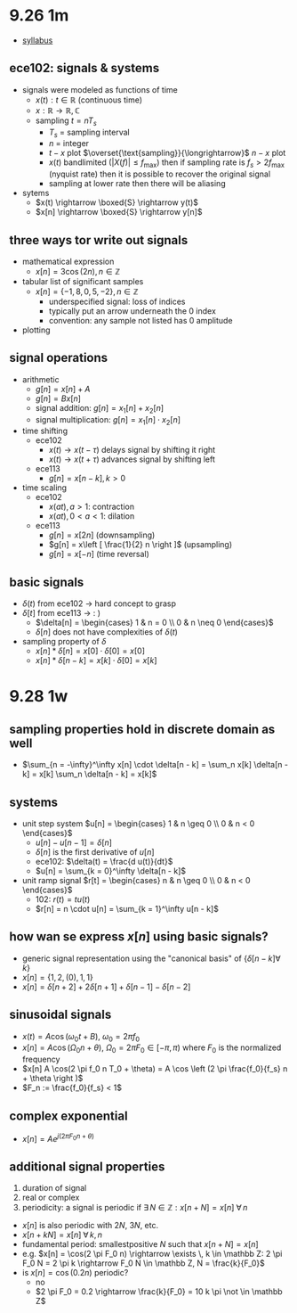 # 9.26 1m
- [syllabus](tiny.cc/ucla113)

## ece102: signals & systems
- signals were modeled as functions of time
  - $x(t): t \in \mathbb R$ (continuous time)
  - $x: \mathbb R \to \mathbb R, \mathbb C$
  - sampling $t = n T_s$
    - $T_s$ = sampling interval
    - $n$ = integer
    - $t-x$ plot $\overset{\text{sampling}}{\longrightarrow}$ $n-x$ plot
    - $x(t)$ bandlimited ($|X(f)| \leq f_\text{max}$) then if sampling rate is $f_s > 2 f_\text{max}$ (nyquist rate) then it is possible to recover the original signal
    - sampling at lower rate then there will be aliasing
- sytems
  - $x(t) \rightarrow \boxed{S} \rightarrow y(t)$
  - $x[n] \rightarrow \boxed{S} \rightarrow y[n]$

## three ways tor write out signals
- mathematical expression
  - $x[n] = 3 \cos(2 n), n \in \mathbb Z$
- tabular list of significant samples
  - $x[n] = \left \{ -1, 8, 0, 5, -2 \right \}, n \in \mathbb Z$
    - underspecified signal: loss of indices
    - typically put an arrow underneath the 0 index
    - convention: any sample not listed has 0 amplitude
- plotting

## signal operations
- arithmetic
  - $g[n] = x[n] + A$
  - $g[n] = B x[n]$
  - signal addition: $g[n] = x_1[n] + x_2[n]$
  - signal multiplication: $g[n] = x_1[n] \cdot x_2[n]$
- time shifting
  - ece102
    - $x(t) \rightarrow x(t - \tau)$ delays signal by shifting it right
    - $x(t) \rightarrow x(t + \tau)$ advances signal by shifting left
  - ece113
    - $g[n] = x[n - k], k > 0$
- time scaling
  - ece102
    - $x(a t), a > 1$: contraction
    - $x(a t), 0 < a < 1$: dilation
  - ece113
    - $g[n] = x[2 n]$ (downsampling)
    - $g[n] = x\left [ \frac{1}{2} n \right ]$ (upsampling)
    - $g[n] = x[-n]$ (time reversal)

## basic signals
- $\delta(t)$ from ece102 $\rightarrow$ hard concept to grasp
- $\delta[t]$ from ece113 $\rightarrow$ : )
  - $\delta[n] = \begin{cases}
    1 & n = 0 \\ 
    0 & n \neq 0
  \end{cases}$
  - $\delta[n]$ does not have complexities of $\delta(t)$
- sampling property of $\delta$
  - $x[n] * \delta[n] = x[0] \cdot \delta[0] = x[0]$
  - $x[n] * \delta[n - k] = x[k] \cdot \delta[0] = x[k]$

# 9.28 1w

## sampling properties hold in discrete domain as well
- $\sum_{n = -\infty}^\infty x[n] \cdot \delta[n - k] = \sum_n x[k] \delta[n - k] = x[k] \sum_n \delta[n - k] = x[k]$

## systems
- unit step system $u[n] = \begin{cases}
  1 & n \geq 0 \\ 
  0 & n < 0
\end{cases}$
  - $u[n] - u[n - 1] = \delta[n]$
  - $\delta[n]$ is the first derivative of $u[n]$
  - ece102: $\delta(t) = \frac{d u(t)}{dt}$
  - $u[n] = \sum_{k = 0}^\infty \delta[n - k]$
- unit ramp signal $r[t] = \begin{cases}
  n & n \geq 0 \\ 
  0 & n < 0
\end{cases}$
  - 102: $r(t) = t u(t)$
  - $r[n] = n \cdot u[n] = \sum_{k = 1}^\infty u[n - k]$

## how wan se express $x[n]$ using basic signals?
- generic signal representation using the "canonical basis" of $\left \{ \delta[n - k] \forall \, k \right \}$
- $x[n] = \left \{ 1, 2, (0), 1, 1 \right \}$
- $x[n] = \delta[n + 2] + 2 \delta[n + 1] + \delta[n - 1] - \delta[n - 2]$

## sinusoidal signals
- $x(t) = A \cos(\omega_0 t + B)$, $\omega_0 = 2 \pi f_0$
- $x[n] = A \cos(\Omega_0 n + \theta)$, $\Omega_0 = 2 \pi F_0 \in [-\pi, \pi)$ where $F_0$ is the normalized frequency
- $x[n] A \cos(2 \pi f_0 n T_0 + \theta) = A \cos \left (2 \pi \frac{f_0}{f_s} n + \theta \right )$
- $F_n := \frac{f_0}{f_s} < 1$

## complex exponential
- $x[n] = A e^{j (2 \pi F_0 n + \theta)}$

## additional signal properties
1. duration of signal
2. real or complex
3. periodicity: a signal is periodic if $\exists \, N \in \mathbb Z: x[n + N] = x[n] \; \forall \, n$
  - $x[n]$ is also periodic with $2 N$, $3 N$, etc.
  - $x[n + k N] = x[n] \; \forall \, k, n$
  - fundamental period: smallestpositive $N$ such that $x[n + N] = x[n]$
  - e.g. $x[n] = \cos(2 \pi F_0 n) \rightarrow \exists \, k \in \mathbb Z: 2 \pi F_0 N = 2 \pi k \rightarrow F_0 N \in \mathbb Z, N = \frac{k}{F_0}$
  - is $x[n] = \cos(0.2 n)$ periodic?
    - no
    - $2 \pi F_0 = 0.2 \rightarrow \frac{k}{F_0} = 10 k \pi \not \in \mathbb Z$
